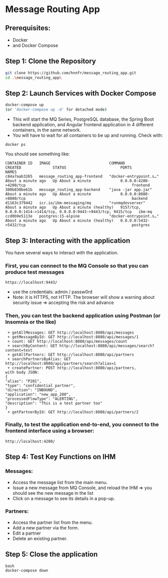 # Message Routing App

## Prerequisites: 
- Docker
- and Docker Compose

## Step 1: Clone the Repository
``` bash
git clone https://github.com/hnnfr/message_routing_app.git
cd .\message_routing_app\
```
## Step 2: Launch Services with Docker Compose
``` bash
docker-compose up
(or 'docker-compose up -d' for detached mode)
``` 
- This will start the MQ Series, PostgreSQL database, the Spring Boot backend application, and Angular frontend application in 4 different containers, in the same network.
- You will have to wait for all containers to be up and running. Check with:
``` 
docker ps
```

You should see something like: 
``` 
CONTAINER ID   IMAGE                          COMMAND                  CREATED              STATUS                        PORTS                                                                NAMES
c84a7aab3265   message_routing_app-frontend   "docker-entrypoint.s…"   About a minute ago   Up About a minute             0.0.0.0:4200->4200/tcp                                               frontend
300b830be61b   message_routing_app-backend    "java -jar app.jar"      About a minute ago   Up About a minute             0.0.0.0:8080->8080/tcp                                               backend
d1163c379442   icr.io/ibm-messaging/mq        "runmqdevserver"         About a minute ago   Up About a minute (healthy)   9157/tcp, 0.0.0.0:1414->1414/tcp, 0.0.0.0:9443->9443/tcp, 9415/tcp   ibm-mq
ccd0b9e5113e   postgres:15-alpine             "docker-entrypoint.s…"   About a minute ago   Up About a minute (healthy)   0.0.0.0:5432->5432/tcp                                               postgres
```

## Step 3: Interacting with the application
You have several ways to interact with the application. 
### First, you can connect to the MQ Console so that you can produce test messages
``` 
https://localhost:9443/
``` 
- use the credentials: admin / passw0rd
- Note: it is HTTPS, not HTTP. The browser will show a warning about security issue => accepting the risk and advance

### Then, you can test the backend application using Postman (or Insomnia or the like)
``` 
 + getAllMessages: GET http://localhost:8080/api/messages
 + getMessageById: GET http://localhost:8080/api/messages/1
 + count: GET http://localhost:8080/api/messages/count
 + searchByContent: GET http://localhost:8080/api/messages/search?content=test
 + getAllPartners: GET http://localhost:8080/api/partners
 + searchPartnersByAlias: GET http://localhost:8080/api/partners/search?alias=1
 + createPartner: POST http://localhost:8080/api/partners,
with body JSON:
{
"alias": "P201",
"type": "confidential partner",
"direction": "INBOUND",
"application": "new_app_200",
"processedFlowType": "ALERTING",
"description": "This is a test partner too"
}
 + getPartnerById: GET http://localhost:8080/api/partners/2
```

### Finally, to test the application end-to-end, you connect to the frontend interface using a browser: 
``` 
http://localhost:4200/
```

## Step 4: Test Key Functions on IHM
### Messages:
- Access the message list from the main menu.
- Issue a new message from MQ Console, and reload the IHM => you should see the new message in the list
- Click on a message to see its details in a pop-up.

### Partners:
- Access the partner list from the menu.
- Add a new partner via the form.
- Edit a partner
- Delete an existing partner.

## Step 5: Close the application 
``` 
bash
docker-compose down
```


